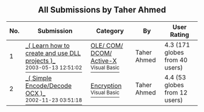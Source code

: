 ﻿<div align="center">

## All Submissions by Taher Ahmed

</div>

No.  | Submission | Category | By   | User Rating
---- | ---------- | -------- | ---- | -----------
1 | [\_\( Learn how to create and use DLL projects \)\_<br /><sup>2003-05-13 12:51:02</sup>](https://github.com/Planet-Source-Code/taher-ahmed-learn-how-to-create-and-use-dll-projects__1-45462) | [OLE/ COM/ DCOM/ Active\-X<br /><sup>Visual Basic</sup>](../ByCategory/ole-com-dcom-active-x__1-29.md) | Taher Ahmed | 4.3 (171 globes from 40 users)
2 | [\_\( Simple Encode/Decode OCX \)\_<br /><sup>2002-11-23 03:51:18</sup>](https://github.com/Planet-Source-Code/taher-ahmed-simple-encode-decode-ocx__1-41617) | [Encryption<br /><sup>Visual Basic</sup>](../ByCategory/encryption__1-48.md) | Taher Ahmed | 4.4 (53 globes from 12 users)
